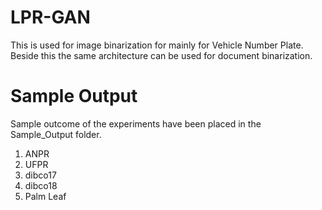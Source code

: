 # LPR-GAN
This is used for image binarization for mainly for Vehicle Number Plate. Beside this the same architecture can be used for document binarization.

# Sample Output
Sample outcome of the experiments have been placed in the Sample_Output folder.
1. ANPR
2. UFPR
3. dibco17
4. dibco18
5. Palm Leaf